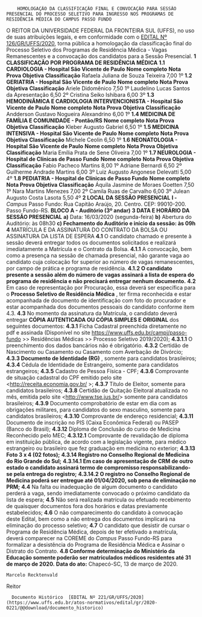         HOMOLOGAÇÃO DA CLASSIFICAÇÃO FINAL E CONVOCAÇÃO PARA SESSÃO PRESENCIAL DO PROCESSO SELETIVO PARA INGRESSO NOS PROGRAMAS DE RESIDÊNCIA MÉDICA DO CAMPUS PASSO FUNDO  

 O REITOR DA UNIVERSIDADE FEDERAL DA FRONTEIRA SUL (UFFS), no uso de suas atribuições legais, e em conformidade com o [EDITAL Nº 126/GR/UFFS/2020](https://www.uffs.edu.br/atos-normativos/edital/gr/2020-0126), torna pública a homologação da classificação final do Processo Seletivo dos Programas de Residência Médica - Vagas Remanescentes e a convocação dos candidatos para a Sessão Presencial.     **1 CLASSIFICAÇÃO POR PROGRAMA DE RESIDÊNCIA MÉDICA**   **1.1 CARDIOLOGIA - Hospital São Vicente de Paulo**      **Nome completo**      **Nota Prova Objetiva**      **Classificação**       Rafaela Juliana de Souza Teixeira   7,00   1º      **1.2 GERIATRIA - Hospital São Vicente de Paulo**      **Nome completo**      **Nota Prova Objetiva**      **Classificação**       Ariele Didomênico   7,50   1º      Laudelino Lucas Santos da Apresentação   6,50   2º      Cristina Seiko Ishibara   6,00   3º      **1.3 HEMODINÂMICA E CARDIOLOGIA INTERVENCIONISTA - Hospital São Vicente de Paulo**      **Nome completo**      **Nota Prova Objetiva**      **Classificação**       Andderson Gustavo Nogueira Alexandrino   6,00   1º      **1.4 MEDICINA DE FAMÍLIA E COMUNIDADE - Pontão/RS**      **Nome completo**      **Nota Prova Objetiva**      **Classificação**       Kleber Augusto Gabriel   6,50   1º      **1.5 MEDICINA INTENSIVA - Hospital São Vicente de Paulo**      **Nome completo**      **Nota Prova Objetiva**      **Classificação**       Michele Ceolin   6,50   1º      **1.6 NEONATOLOGIA - Hospital São Vicente de Paulo**      **Nome completo**      **Nota Prova Objetiva**      **Classificação**       Maria Emília Prata de Sene Oliveira   7,00   1º      **1.7 NEUROLOGIA - Hospital de Clínicas de Passo Fundo**      **Nome completo**      **Nota Prova Objetiva**      **Classificação**       Fabio Pacheco Martins   8,00   1º      Adriane Bernardi   6,50   2º      Guilherme Andrade Martins   6,00   3º      Luiz Augusto Angonese Delevatti   5,00   4º      **1.8 PEDIATRIA - Hospital de Clínicas de Passo Fundo**      **Nome completo**      **Nota Prova Objetiva**      **Classificação**       Áquila Jasmine de Moraes Goetten   7,50   1º      Nara Martins Menezes   7,00   2º      Camila Ruas de Carvalho   6,00   3º      Julean Augusto Costa Lasota   5,50   4º         **2 LOCAL DA SESSÃO PRESENCIAL**   **I -**  *Campus*  Passo Fundo: Rua Capitão Araújo, 20. Centro. CEP: 99010-200. Passo Fundo-RS. **BLOCO A - Auditório (3º andar)**      **3 DATA E HORÁRIO DA SESSÃO PRESENCIAL**   **a)**  Data: 16/03/2020 (segunda-feira)  **b)**  Abertura do Auditório: às 08h30  **c) Fechamento do Auditório e início da sessão: às 09h**     **4**  MATRÍCULA E DA ASSINATURA DO CONTRATO DA BOLSA OU ASSINATURA DA LISTA DE ESPERA    **4.1**  O candidato chamado e presente à sessão deverá entregar todos os documentos solicitados e realizará imediatamente a Matrícula e o Contrato da Bolsa.  **4.1.1**  A convocação, bem como a presença na sessão de chamada presencial, não garante vaga ao candidato cuja colocação for superior ao número de vagas remanescentes, por campo de prática e programa de residência.  **4.1.2 O candidato presente a sessão além do número de vagas assinará a lista de espera do programa de residência e não precisará entregar nenhum documento.**   **4.2**  Em caso de representação por Procuração, essa deverá ser específica para o **Processo Seletivo de Residência Médica** , ter firma reconhecida e estar acompanhada de documento de identificação com foto do procurador e estar acompanhada dos documentos pessoais do candidato conforme item 4.3.  **4.3**  No momento da assinatura da Matrícula, o candidato deverá entregar **CÓPIA AUTENTICADA OU CÓPIA SIMPLES E ORIGINAL** dos seguintes documentos:  **4.3.1**  Ficha Cadastral preenchida diretamente no pdf e assinada (Disponível no site <https://www.uffs.edu.br/campi/passo-fundo> >> Residências Médicas >> Processo Seletivo 2019/2020);  **4.3.1.1**  O preenchimento dos dados bancários não é obrigatório.  **4.3.2**  Certidão de Nascimento ou Casamento ou Casamento com Averbação de Divórcio;  **4.3.3 Documento de Identidade (RG)** , somente para candidatos brasileiros;  **4.3.4**  Cédula de Identidade de Estrangeiro, somente para candidatos estrangeiros;  **4.3.5**  Cadastro de Pessoa Física - CPF;  **4.3.6**  Comprovante de situação cadastral do CPF emitido pelo site <<http://receita.economia.gov.br/> >;  **4.3.7**  Título de Eleitor, somente para candidatos brasileiros;  **4.3.8**  Certidão de Quitação Eleitoral atualizada no mês, emitida pelo site <<http://www.tse.jus.br/>> somente para candidatos brasileiros;  **4.3.9**  Documento comprobatório de estar em dia com as obrigações militares, para candidatos do sexo masculino, somente para candidatos brasileiros;  **4.3.10**  Comprovante de endereço residencial;  **4.3.11**  Documento de inscrição no PIS (Caixa Econômica Federal) ou PASEP (Banco do Brasil);  **4.3.12**  Diploma de Conclusão do curso de Medicina Reconhecido pelo MEC;  **4.3.12.1**  Comprovante de revalidação de diploma em instituição pública, de acordo com a legislação vigente, para médico estrangeiro ou brasileiro que fez graduação em medicina no exterior;  **4.3.13 Foto 3 x 4 (02 fotos);**   **4.3.14 Registro no Conselho Regional de Medicina do Rio Grande do Sul;**   **4.3.14.1 Em caso de apresentação de CRM de outro estado o candidato assinará termo de compromisso responsabilizando-se pela entrega do registro;**   **4.3.14.2 O registro no Conselho Regional de Medicina poderá ser entregue até 01/04/2020, sob pena de eliminação no PRM;**   **4.4**  Na falta ou inadequação de algum documento o candidato perderá a vaga, sendo imediatamente convocado o próximo candidato da lista de espera;  **4.5**  Não será realizada matrícula ou efetuado recebimento de quaisquer documentos fora dos horários e datas previamente estabelecidos;  **4.6**  O não comparecimento do candidato à convocação deste Edital, bem como a não entrega dos documentos implicará na eliminação do processo seletivo;  **4.7**  O candidato que desistir de cursar o Programa de Residência Médica, depois de ter efetivado a matrícula, deverá comparecer na COREME do *Campus*  Passo Fundo-RS para formalizar a desistência do Programa de Residência Médica e Assinar o Distrato do Contrato.  **4.8 Conforme determinação do Ministério da Educação somente poderão ser matriculados médicos residentes até 31 de março de 2020.**         **Data do ato:** Chapecó-SC, 13 de março de 2020.   
 

    Marcelo Recktenvald   
 Reitor 

      Documento Histórico  [EDITAL Nº 221/GR/UFFS/2020](https://www.uffs.edu.br/atos-normativos/edital/gr/2020-0221/@@download/documento_historico)     
      